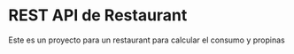 # REST API de Restaurant

Este es un proyecto para un restaurant para calcular el consumo y propinas